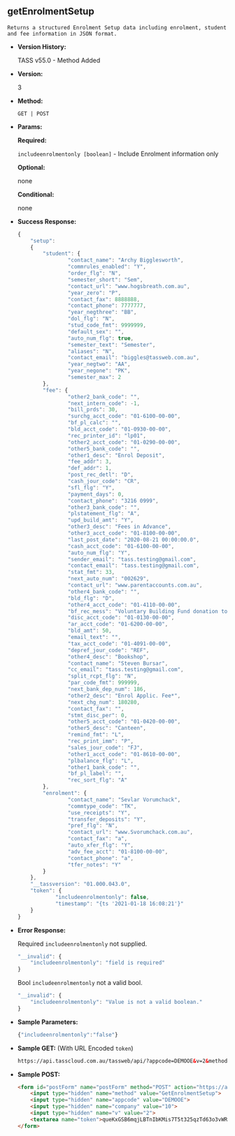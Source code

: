 **getEnrolmentSetup**
----
	Returns a structured Enrolment Setup data including enrolment, student and fee information in JSON format.
	
* **Version History:**

	TASS v55.0 - Method Added

* **Version:**

	3

* **Method:**

	`GET | POST`
  
* **Params:**

   **Required:**
 
	`includeenrolmentonly [boolean]` - Include Enrolment information only                    

   **Optional:**

	none

   **Conditional:**

	none

* **Success Response:**

    ```javascript
	{
		"setup": 
		{
			"student": {
					"contact_name": "Archy Bigglesworth",
					"commrules_enabled": "Y",
					"order_flg": "N",
					"semester_short": "Sem",
					"contact_url": "www.hogsbreath.com.au",
					"year_zero": "P",
					"contact_fax": 8888888,
					"contact_phone": 7777777,
					"year_negthree": "BB",
					"dol_flg": "N",
					"stud_code_fmt": 9999999,
					"default_sex": "",
					"auto_num_flg": true,
					"semester_text": "Semester",
					"aliases": "N",
					"contact_email": "biggles@tassweb.com.au",
					"year_negtwo": "AA",
					"year_negone": "PK",
					"semester_max": 2
			},
			"fee": {
					"other2_bank_code": "",
					"next_intern_code": -1,
					"bill_prds": 30,
					"surchg_acct_code": "01-6100-00-00",
					"bf_pl_calc": "",
					"bld_acct_code": "01-0930-00-00",
					"rec_printer_id": "lp01",
					"other2_acct_code": "01-0290-00-00",
					"other5_bank_code": "",
					"other1_desc": "Enrol Deposit",
					"fee_addr": 3,
					"def_addr": 1,
					"post_rec_detl": "D",
					"cash_jour_code": "CR",
					"sfl_flg": "Y",
					"payment_days": 0,
					"contact_phone": "3216 0999",
					"other3_bank_code": "",
					"plstatement_flg": "A",
					"upd_build_amt": "Y",
					"other3_desc": "Fees in Advance",
					"other3_acct_code": "01-8100-00-00",
					"last_post_date": "2020-08-21 00:00:00.0",
					"cash_acct_code": "01-6100-00-00",
					"auto_num_flg": "Y",
					"sender_email": "tass.testing@gmail.com",
					"contact_email": "tass.testing@gmail.com",
					"stat_fmt": 33,
					"next_auto_num": "002629",
					"contact_url": "www.parentaccounts.com.au",
					"other4_bank_code": "",
					"bld_flg": "D",
					"other4_acct_code": "01-4110-00-00",
					"bf_rec_mess": "Voluntary Building Fund donation to TASS School Building Fund. Your financial involvement recognises the support provided by past and present families and members of the School community by contributing to the Schools ongoing development programs.  The Headmaster and staff are most appreciative of your investment in the Schools future.",
					"disc_acct_code": "01-0130-00-00",
					"ar_acct_code": "01-6200-00-00",
					"bld_amt": 50,
					"email_text": "",
					"tax_acct_code": "01-4091-00-00",
					"depref_jour_code": "REF",
					"other4_desc": "Bookshop",
					"contact_name": "Steven Bursar",
					"cc_email": "tass.testing@gmail.com",
					"split_rcpt_flg": "N",
					"par_code_fmt": 999999,
					"next_bank_dep_num": 186,
					"other2_desc": "Enrol Applic. Fee*",
					"next_chg_num": 180280,
					"contact_fax": "",
					"stmt_disc_per": 0,
					"other5_acct_code": "01-0420-00-00",
					"other5_desc": "Canteen",
					"remind_fmt": "L",
					"rec_print_imm": "P",
					"sales_jour_code": "FJ",
					"other1_acct_code": "01-8610-00-00",
					"plbalance_flg": "L",
					"other1_bank_code": "",
					"bf_pl_label": "",
					"rec_sort_flg": "A"
			},
			"enrolment": {
					"contact_name": "Sevlar Vorumchack",
					"commtype_code": "TK",
					"use_receipts": "Y",
					"transfer_deposits": "Y",
					"pref_flg": "N",
					"contact_url": "www.Svorumchack.com.au",
					"contact_fax": "a",
					"auto_xfer_flg": "Y",
					"adv_fee_acct": "01-8100-00-00",
					"contact_phone": "a",
					"tfer_notes": "Y"
			}
		},
		"__tassversion": "01.000.043.0",
		"token": {
				"includeenrolmentonly": false,
				"timestamp": "{ts '2021-01-18 16:08:21'}"
		}
	}
    ```
 
* **Error Response:**

    Required `includeenrolmentonly` not supplied.
	```javascript
	"__invalid": {
		"includeenrolmentonly": "field is required"
	}
	```
	
	Bool `includeenrolmentonly` not a valid bool.
	```javascript
	"__invalid": {
		"includeenrolmentonly": "Value is not a valid boolean."
	}
	```
    
* **Sample Parameters:**

	```javascript
	{"includeenrolmentonly":"false"}
	```

* **Sample GET:** (With URL Encoded `token`)

	```HTML
	https://api.tasscloud.com.au/tassweb/api/?appcode=DEMOOE&v=2&method=GetEnrolmentSetup&token=queKxGSB6mqjLBTnIbKMis7T5t325qzTd63o3vWRs66biSN5GZVZJ9BXHdqHfiEt&company=10
	```
  
* **Sample POST:**

	```HTML
	<form id="postForm" name="postForm" method="POST" action="https://api.tasscloud.com.au/tassweb/api/">
		<input type="hidden" name="method" value="GetEnrolmentSetup">
		<input type="hidden" name="appcode" value="DEMOOE">
		<input type="hidden" name="company" value="10">
		<input type="hidden" name="v" value="2">
		<textarea name="token">queKxGSB6mqjLBTnIbKMis7T5t325qzTd63o3vWRs66biSN5GZVZJ9BXHdqHfiEt</textarea>
	</form>
	```
